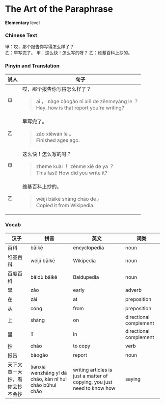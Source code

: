 # The Art of the Paraphrase
**Elementary** level
### Chinese Text
甲：哎，那个报告你写得怎么样了？<br />乙：早写完了。
甲：这么快！怎么写的呀？
乙：维基百科上抄的。

### Pinyin and Translation
|说人|句子|
|----|----|
|甲|哎，那个报告你写得怎么样了？<blockquote>ai ， nàge bàogào nǐ xiě de zěnmeyàng le ？<br />Hey, how is that report you're writing?</blockquote>|
|乙|早写完了。<blockquote>zǎo xiěwán le 。<br />Finished ages ago.</blockquote>|
|甲|这么快！怎么写的呀？<blockquote>zhème kuài ！ zěnme xiě de ya ？<br />This fast! How did you write it?</blockquote>|
|乙|维基百科上抄的。<blockquote>wéijī bǎikē shàng chāo de 。<br />Copied it from Wikipedia.</blockquote>|
### Vocab
|汉子|拼音|英文|词类|
|----|----|----|----|
|百科|bǎikē|encyclopedia|noun|
|维基百科|wéijī bǎikē|Wikipedia|noun|
|百度百科|bǎidù bǎikē|Baidupedia|noun|
|早|zǎo|early|adverb|
|在|zài|at|preposition|
|从|cóng|from|preposition|
|上|shàng|on|directional complement|
|里|lǐ|in|directional complement|
|抄|chāo|to copy|verb|
|报告|bàogào|report|noun|
|天下文章一大抄，看你会抄不会抄|tiānxià wénzhāng yī dà chāo, kàn nǐ huì chāo būhuì chāo|writing articles is just a matter of copying, you just need to know how|saying|